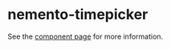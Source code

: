 nemento-timepicker
================

See the [component page](http://nemento.github.io/nemento-timepicker) for more information.
